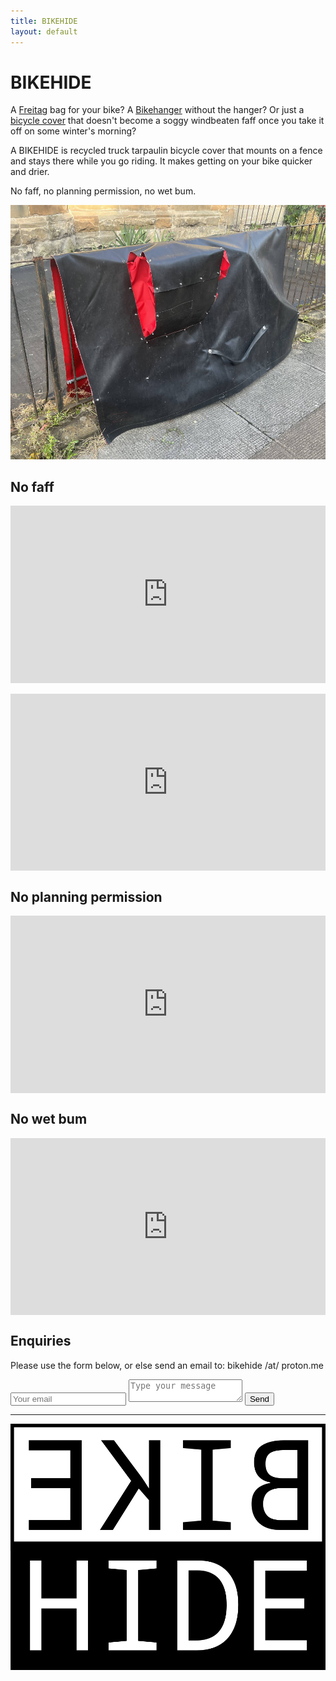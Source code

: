 ```yaml
---
title: BIKEHIDE
layout: default
---
```


<style>
  .embed-container { 
        position: relative; 
        padding-bottom: 56.25%;
        overflow: hidden;
        max-width: 100%;
        height: auto;
  }   

.embed-container iframe,
.embed-container object,
.embed-container embed { 
        position: absolute;
        top: 0;
        left: 0;
        width: 100%;
        height: 100%;
}
</style>

# BIKEHIDE

A [Freitag](https://www.freitag.ch) bag for your bike? A [Bikehanger](https://cyclehoop.com/product-category/bikehangars/) without the hanger? Or just a [bicycle cover](https://www.amazon.com/s?k=bicycle+cover) that doesn't become a soggy windbeaten faff once you take it off on some winter's morning?

A BIKEHIDE is recycled truck tarpaulin bicycle cover that mounts on a fence and stays there while you go riding. It makes getting on your bike quicker and drier.

No faff, no planning permission, no wet bum.

<img src="cover.jpg" width ="640" height="auto" alt="A bikehide hiding a bike"/>

## No faff

<div class="embed-container"><iframe width="640" height="360" src="https://www.youtube.com/embed/23lsDLwW4ag?rel=0" title="YouTube video player" frameborder="0" allow="accelerometer; autoplay; clipboard-write; encrypted-media; gyroscope; picture-in-picture; web-share" allowfullscreen="allowfullscreen"></iframe></div>

<br />

<div class="embed-container"><iframe width="640" height="360" src="https://www.youtube.com/embed/0x8hBxCfehc?rel=0" title="YouTube video player" frameborder="0" allow="accelerometer; autoplay; clipboard-write; encrypted-media; gyroscope; picture-in-picture; web-share" allowfullscreen></iframe></div>

## No planning permission 

<div class="embed-container"><iframe width="640" height="360" src="https://www.youtube.com/embed/fFwiU9t_jMs?rel=0" title="YouTube video player" frameborder="0" allow="accelerometer; autoplay; clipboard-write; encrypted-media; gyrosckdstaging/ope; picture-in-picture; web-share" allowfullscreen="allowfullscreen"></iframe></div>

## No wet bum 

<div class="embed-container"><iframe width="640" height="360" src="https://www.youtube.com/embed/tQpXgP1NpUM?rel=0" title="YouTube video player" frameborder="0" allow="accelerometer; autoplay; clipboard-write; encrypted-media; gyroscope; picture-in-picture; web-share" allowfullscreen="allowfullscreen"></iframe></div>

## Enquiries

Please use the form below, or else send an email to: bikehide /at/ proton.me

<div id="contact">
  <form action="https://formspree.io/f/xpzgvnbj" method="POST">
    <input type="hidden" name="_subject" value="bikehide website enquiry" />
    <input type="email" name="_replyto" placeholder="Your email" required />
    <textarea name="message" placeholder="Type your message" required></textarea>
    <button type="submit">Send</button>
  </form>
</div>

---

<img src="bikehideLogo.png" width ="640" height="auto" alt="bikehide logo"/>

<!-- UK registered design number 6316324 -->
